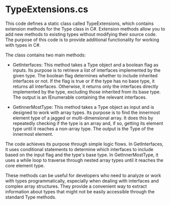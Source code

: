# TypeExtensions.cs

This code defines a static class called TypeExtensions, which contains extension methods for the Type class in C#. Extension methods allow you to add new methods to existing types without modifying their source code. The purpose of this code is to provide additional functionality for working with types in C#.

The class contains two main methods:

- GetInterfaces: This method takes a Type object and a boolean flag as inputs. Its purpose is to retrieve a list of interfaces implemented by the given type. The boolean flag determines whether to include inherited interfaces or not. If the flag is true or if the type has no base type, it returns all interfaces. Otherwise, it returns only the interfaces directly implemented by the type, excluding those inherited from its base type. The output is an IEnumerable containing the relevant interfaces.

- GetInnerMostType: This method takes a Type object as input and is designed to work with array types. Its purpose is to find the innermost element type of a jagged or multi-dimensional array. It does this by repeatedly checking if the type is an array and, if so, getting its element type until it reaches a non-array type. The output is the Type of the innermost element.

The code achieves its purpose through simple logic flows. In GetInterfaces, it uses conditional statements to determine which interfaces to include based on the input flag and the type's base type. In GetInnerMostType, it uses a while loop to traverse through nested array types until it reaches the core element type.

These methods can be useful for developers who need to analyze or work with types programmatically, especially when dealing with interfaces and complex array structures. They provide a convenient way to extract information about types that might not be easily accessible through the standard Type methods.